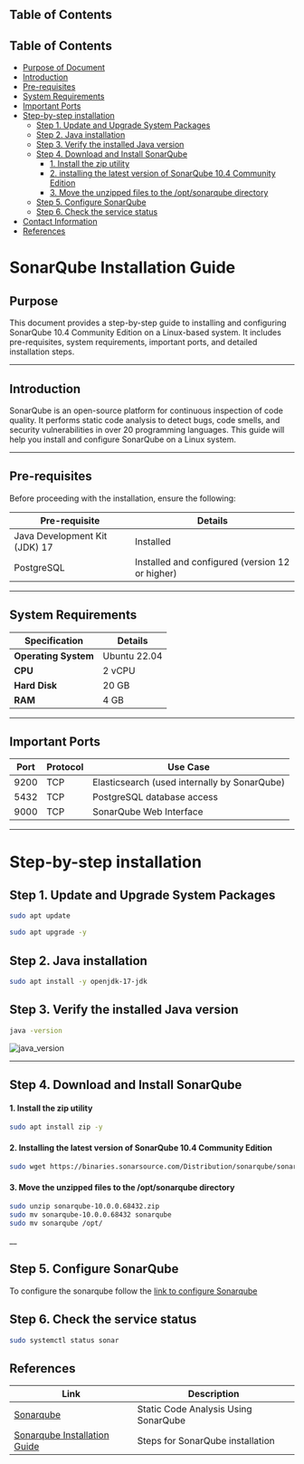 
## **Table of Contents**  
## Table of Contents

- [Purpose of Document](#purpose)
- [Introduction](#introduction)
- [Pre-requisites](#pre-requisites)
- [System Requirements](#system-requirements)
- [Important Ports](#important-ports)
- [Step-by-step installation](#step-by-step-installation)
    - [Step 1. Update and Upgrade System Packages](#step-1-update-and-upgrade-system-packages)
    - [Step 2. Java installation](#step-2-java-installation)
    - [Step 3. Verify the installed Java version](#step-3-verify-the-installed-java-version)
    - [Step 4. Download and Install SonarQube](#step-4-download-and-install-sonarqube)
        - [1. Install the zip utility](#1-install-the-zip-utility)
        - [2. installing the latest version of SonarQube 10.4 Community Edition](#2-installing-the-latest-version-of-sonarqube-104-community-edition)
        - [3. Move the unzipped files to the /opt/sonarqube directory](#3-move-the-unzipped-files-to-the-optsonarqube-directory)
    - [Step 5. Configure SonarQube](#step-5-configure-sonarqube)
    - [Step 6. Check the service status](#step-6-check-the-service-status)
- [Contact Information](#contact-information)  
- [References](#references)  

# **SonarQube Installation Guide**

## **Purpose**
This document provides a step-by-step guide to installing and configuring SonarQube 10.4 Community Edition on a Linux-based system. It includes pre-requisites, system requirements, important ports, and detailed installation steps.

---

## **Introduction**
SonarQube is an open-source platform for continuous inspection of code quality. It performs static code analysis to detect bugs, code smells, and security vulnerabilities in over 20 programming languages. This guide will help you install and configure SonarQube on a Linux system.

---
## **Pre-requisites**
Before proceeding with the installation, ensure the following:

| Pre-requisite | Details |
|---|---|
| Java Development Kit (JDK) 17 | Installed |
| PostgreSQL | Installed and configured (version 12 or higher) |

---
## **System Requirements**
| **Specification**      | **Details**         |
|-------------------------|---------------------|
| **Operating System**    | Ubuntu 22.04      |
| **CPU**                | 2 vCPU             |
| **Hard Disk**             | 20 GB              |
| **RAM**                | 4 GB               |

---
## **Important Ports**

| **Port** | **Protocol** | **Use Case**       |
|----------|--------------|--------------------|      
| 9200      | TCP          |    Elasticsearch (used internally by SonarQube)             |             
| 5432     | TCP          | PostgreSQL database access  |    
| 9000     | TCP          |      SonarQube Web Interface        |    

---
# **Step-by-step installation**

## **Step 1. Update and Upgrade System Packages**

``` bash
sudo apt update
```

``` bash
sudo apt upgrade -y
```

## **Step 2. Java installation**

``` bash
sudo apt install -y openjdk-17-jdk
```


##  **Step 3. Verify the installed Java version**

``` bash
java -version
```
![java_version](https://github.com/user-attachments/assets/c25ac5d8-03d7-495f-a941-c1b3d07f0f4c)

___

## **Step 4. Download and Install SonarQube**

#### 1. **Install the zip utility**

``` bash
sudo apt install zip -y
```

#### 2. **Installing the latest version of SonarQube 10.4 Community Edition**

``` bash
sudo wget https://binaries.sonarsource.com/Distribution/sonarqube/sonarqube-10.0.0.68432.zip

```

#### 3. **Move the unzipped files to the /opt/sonarqube directory**

``` bash
sudo unzip sonarqube-10.0.0.68432.zip
sudo mv sonarqube-10.0.0.68432 sonarqube
sudo mv sonarqube /opt/
```

__

## **Step 5. Configure SonarQube**

To configure the sonarqube follow the [link to configure Sonarqube](https://github.com/rohitchopra-git/test1/blob/main/confsonar.md)

## **Step 6. Check the service status**

``` bash
sudo systemctl status sonar
```




## **References**

| **Link** | **Description** |
|------------------------------------------------------|------------------|
| [Sonarqube](https://www.sonarsource.com/learn/static-code-analysis-using-sonarqube/)          | Static Code Analysis Using SonarQube    |
| [Sonarqube Installation Guide](https://www.digitalocean.com/community/tutorials/how-to-ensure-code-quality-with-sonarqube-on-ubuntu-18-04)          | Steps for SonarQube installation    |
